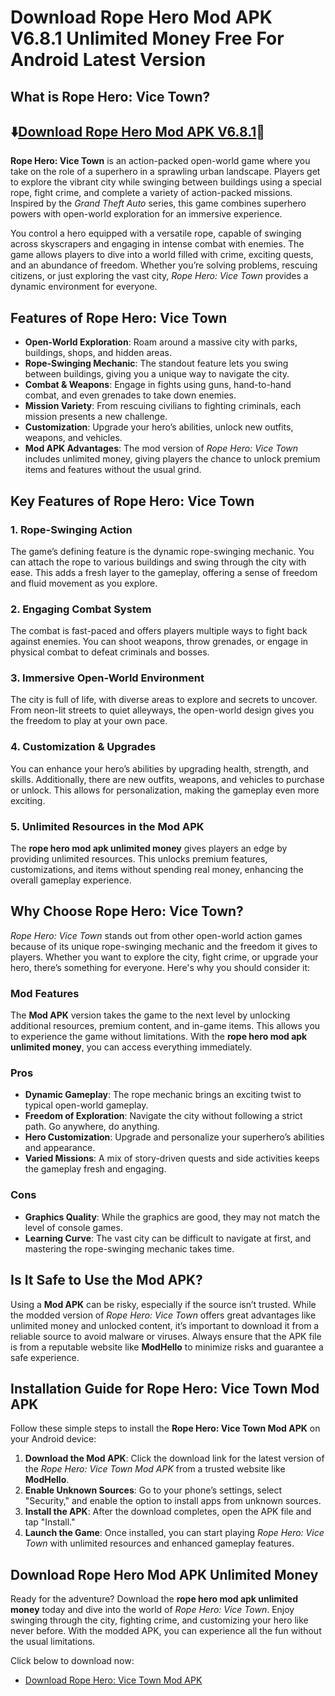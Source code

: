 # Download Rope Hero Mod APK V6.8.1 Unlimited Money Free For Android Latest Version

## What is Rope Hero: Vice Town?

## ⬇️[Download Rope Hero Mod APK V6.8.1](https://modhello.com/rope-hero/)📲

**Rope Hero: Vice Town** is an action-packed open-world game where you take on the role of a superhero in a sprawling urban landscape. Players get to explore the vibrant city while swinging between buildings using a special rope, fight crime, and complete a variety of action-packed missions. Inspired by the *Grand Theft Auto* series, this game combines superhero powers with open-world exploration for an immersive experience.

You control a hero equipped with a versatile rope, capable of swinging across skyscrapers and engaging in intense combat with enemies. The game allows players to dive into a world filled with crime, exciting quests, and an abundance of freedom. Whether you’re solving problems, rescuing citizens, or just exploring the vast city, *Rope Hero: Vice Town* provides a dynamic environment for everyone.

## Features of Rope Hero: Vice Town

- **Open-World Exploration**: Roam around a massive city with parks, buildings, shops, and hidden areas.
- **Rope-Swinging Mechanic**: The standout feature lets you swing between buildings, giving you a unique way to navigate the city.
- **Combat & Weapons**: Engage in fights using guns, hand-to-hand combat, and even grenades to take down enemies.
- **Mission Variety**: From rescuing civilians to fighting criminals, each mission presents a new challenge.
- **Customization**: Upgrade your hero’s abilities, unlock new outfits, weapons, and vehicles.
- **Mod APK Advantages**: The mod version of *Rope Hero: Vice Town* includes unlimited money, giving players the chance to unlock premium items and features without the usual grind.

## Key Features of Rope Hero: Vice Town

### 1. **Rope-Swinging Action**
The game’s defining feature is the dynamic rope-swinging mechanic. You can attach the rope to various buildings and swing through the city with ease. This adds a fresh layer to the gameplay, offering a sense of freedom and fluid movement as you explore.

### 2. **Engaging Combat System**
The combat is fast-paced and offers players multiple ways to fight back against enemies. You can shoot weapons, throw grenades, or engage in physical combat to defeat criminals and bosses. 

### 3. **Immersive Open-World Environment**
The city is full of life, with diverse areas to explore and secrets to uncover. From neon-lit streets to quiet alleyways, the open-world design gives you the freedom to play at your own pace.

### 4. **Customization & Upgrades**
You can enhance your hero’s abilities by upgrading health, strength, and skills. Additionally, there are new outfits, weapons, and vehicles to purchase or unlock. This allows for personalization, making the gameplay even more exciting.

### 5. **Unlimited Resources in the Mod APK**
The **rope hero mod apk unlimited money** gives players an edge by providing unlimited resources. This unlocks premium features, customizations, and items without spending real money, enhancing the overall gameplay experience.

## Why Choose Rope Hero: Vice Town?

*Rope Hero: Vice Town* stands out from other open-world action games because of its unique rope-swinging mechanic and the freedom it gives to players. Whether you want to explore the city, fight crime, or upgrade your hero, there’s something for everyone. Here's why you should consider it:

### Mod Features
The **Mod APK** version takes the game to the next level by unlocking additional resources, premium content, and in-game items. This allows you to experience the game without limitations. With the **rope hero mod apk unlimited money**, you can access everything immediately.

### Pros
- **Dynamic Gameplay**: The rope mechanic brings an exciting twist to typical open-world gameplay.
- **Freedom of Exploration**: Navigate the city without following a strict path. Go anywhere, do anything.
- **Hero Customization**: Upgrade and personalize your superhero’s abilities and appearance.
- **Varied Missions**: A mix of story-driven quests and side activities keeps the gameplay fresh and engaging.

### Cons
- **Graphics Quality**: While the graphics are good, they may not match the level of console games.
- **Learning Curve**: The vast city can be difficult to navigate at first, and mastering the rope-swinging mechanic takes time.

## Is It Safe to Use the Mod APK?

Using a **Mod APK** can be risky, especially if the source isn’t trusted. While the modded version of *Rope Hero: Vice Town* offers great advantages like unlimited money and unlocked content, it’s important to download it from a reliable source to avoid malware or viruses. Always ensure that the APK file is from a reputable website like **ModHello** to minimize risks and guarantee a safe experience.

## Installation Guide for Rope Hero: Vice Town Mod APK

Follow these simple steps to install the **Rope Hero: Vice Town Mod APK** on your Android device:

1. **Download the Mod APK**: Click the download link for the latest version of the *Rope Hero: Vice Town Mod APK* from a trusted website like **ModHello**.
2. **Enable Unknown Sources**: Go to your phone’s settings, select "Security," and enable the option to install apps from unknown sources.
3. **Install the APK**: After the download completes, open the APK file and tap "Install."
4. **Launch the Game**: Once installed, you can start playing *Rope Hero: Vice Town* with unlimited resources and enhanced gameplay features.

## Download Rope Hero Mod APK Unlimited Money

Ready for the adventure? Download the **rope hero mod apk unlimited money** today and dive into the world of *Rope Hero: Vice Town*. Enjoy swinging through the city, fighting crime, and customizing your hero like never before. With the modded APK, you can experience all the fun without the usual limitations.

Click below to download now:

- [Download Rope Hero: Vice Town Mod APK](#) 

